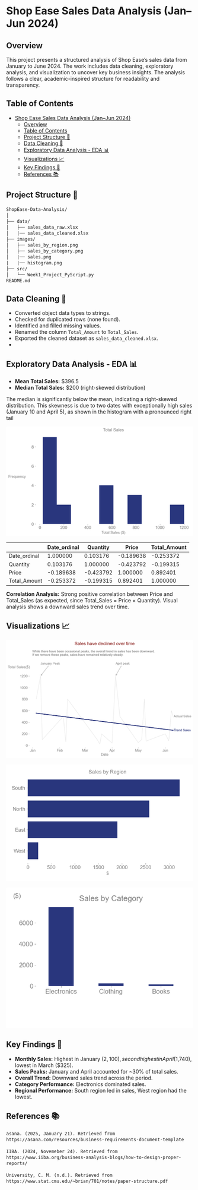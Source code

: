# Shop Ease Sales Data Analysis (Jan–Jun 2024)
## Overview
This project presents a structured analysis of Shop Ease’s sales data from January to June 2024. The work includes data cleaning, exploratory analysis, and visualization to uncover key business insights. 
The analysis follows a clear, academic-inspired structure for readability and transparency.


## Table of Contents
- [Shop Ease Sales Data Analysis (Jan–Jun 2024)](#shop-ease-sales-data-analysis-janjun-2024)
  - [Overview](#overview)
  - [Table of Contents](#table-of-contents)
  - [Project Structure 📁](#project-structure-)
  - [Data Cleaning 🧹](#data-cleaning-)
  - [Exploratory Data Analysis - EDA 📊](#exploratory-data-analysis---eda-)
  - [Visualizations 📈](#visualizations-)
  - [Key Findings 🔑](#key-findings-)
  - [References 📚](#references-)



## Project Structure 📁

```text
ShopEase-Data-Analysis/
│
├── data/
│   ├── sales_data_raw.xlsx
│   |── sales_data_cleaned.xlsx
├── images/
│   ├── sales_by_region.png
│   ├── sales_by_category.png
│   |── sales.png
|   |── histogram.png
├── src/
│   └── Week1_Project_PyScript.py
README.md
```

## Data Cleaning 🧹

- Converted object data types to strings.
- Checked for duplicated rows (none found).
- Identified and filled missing values.
- Renamed the column `Total_Amount` to `Total_Sales`.
- Exported the cleaned dataset as `sales_data_cleaned.xlsx`.
- 
## Exploratory Data Analysis - EDA 📊

- **Mean Total Sales:** $396.5
- **Median Total Sales:** $200 (right-skewed distribution)
  
The median is significantly below the mean, indicating a right-skewed distribution. This skewness is due to two dates with exceptionally high sales (January 10 and April 5), as shown in the histogram with a pronounced right tail

![Total Sales Histogram](images/TotalSalesHistogram.png)



|                | Date_ordinal | Quantity   | Price      | Total_Amount |
|----------------|--------------|------------|------------|--------------|
| Date_ordinal   | 1.000000     | 0.103176   | -0.189638  | -0.253372    |
| Quantity       | 0.103176     | 1.000000   | -0.423792  | -0.199315    |
| Price          | -0.189638    | -0.423792  | 1.000000   | 0.892401     |
| Total_Amount   | -0.253372    | -0.199315  | 0.892401   | 1.000000     |



**Correlation Analysis:** Strong positive correlation between Price and Total_Sales (as expected, since Total_Sales = Price × Quantity). Visual analysis shows a downward sales trend over time.
  


## Visualizations 📈
![Sales Trend](images/sales.png)


![Category Sales](images/sales_by_region.png)


![Regional Performance](images/sales_by_category.png)



## Key Findings 🔑
- **Monthly Sales:** Highest in January ($2,100), second highest in April ($1,740), lowest in March ($325).
- **Sales Peaks:** January and April accounted for ~30% of total sales.
- **Overall Trend:** Downward sales trend across the period.
- **Category Performance:** Electronics dominated sales.
- **Regional Performance:** South region led in sales, West region had the lowest.


## References 📚
```
asana. (2025, January 21). Retrieved from https://asana.com/resources/business-requirements-document-template

IIBA. (2024, Novemeber 24). Retrieved from https://www.iiba.org/business-analysis-blogs/how-to-design-proper-reports/

University, C. M. (n.d.). Retrieved from https://www.stat.cmu.edu/~brian/701/notes/paper-structure.pdf
```
